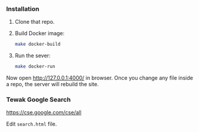
### Installation

1. Clone that repo.

2. Build Docker image:

   ```bash
   make docker-build
   ```

3. Run the sever:

   ```bash
   make docker-run
   ```

Now open http://127.0.0.1:4000/ in browser. Once you change any file inside a
repo, the server will rebuild the site.

### Tewak Google Search

https://cse.google.com/cse/all

Edit `search.html` file.
